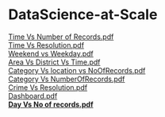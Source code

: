 # DataScience-at-Scale

[Time Vs Number of Records.pdf](https://github.com/vybhavk/DataScience-at-Scale/files/102715/Time.Vs.Number.of.Records.pdf)
<br>[Time Vs Resolution.pdf](https://github.com/vybhavk/DataScience-at-Scale/files/102714/Time.Vs.Resolution.pdf) <br>
[Weekend vs Weekday.pdf](https://github.com/vybhavk/DataScience-at-Scale/files/102716/Weekend.vs.Weekday.pdf)<br>
[Area Vs District Vs Time.pdf](https://github.com/vybhavk/DataScience-at-Scale/files/102718/Area.Vs.District.Vs.Time.pdf)<br>
[Category Vs location vs NoOfRecords.pdf](https://github.com/vybhavk/DataScience-at-Scale/files/102719/Category.Vs.location.vs.NoOfRecords.pdf)<br>
[Category Vs NumberOfRecords.pdf](https://github.com/vybhavk/DataScience-at-Scale/files/102717/Category.Vs.NumberOfRecords.pdf)<br>
[Crime Vs Resolution.pdf](https://github.com/vybhavk/DataScience-at-Scale/files/102720/Crime.Vs.Resolution.pdf)<br>
[Dashboard.pdf](https://github.com/vybhavk/DataScience-at-Scale/files/102721/Dashboard.pdf)<br>
<b>[Day Vs No of records.pdf](https://github.com/vybhavk/DataScience-at-Scale/files/102722/Day.Vs.No.of.records.pdf)</b>
